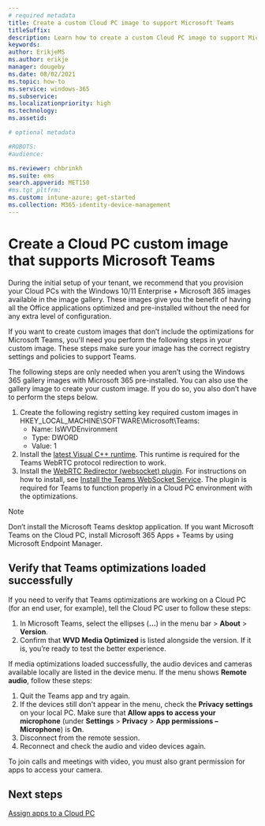 ```yaml
---
# required metadata
title: Create a custom Cloud PC image to support Microsoft Teams
titleSuffix:
description: Learn how to create a custom Cloud PC image to support Microsoft Teams.
keywords:
author: ErikjeMS  
ms.author: erikje
manager: dougeby
ms.date: 08/02/2021
ms.topic: how-to
ms.service: windows-365
ms.subservice:
ms.localizationpriority: high
ms.technology:
ms.assetid: 

# optional metadata

#ROBOTS:
#audience:

ms.reviewer: chbrinkh
ms.suite: ems
search.appverid: MET150
#ms.tgt_pltfrm:
ms.custom: intune-azure; get-started
ms.collection: M365-identity-device-management
---
```


# Create a Cloud PC custom image that supports Microsoft Teams

During the initial setup of your tenant, we recommend that you provision your Cloud PCs with the Windows 10/11 Enterprise + Microsoft 365 images available in the image gallery. These images give you the benefit of having all the Office applications optimized and pre-installed without the need for any extra level of configuration.

If you want to create custom images that don’t include the optimizations for Microsoft Teams, you'll need you perform the following steps in your custom image. These steps make sure your image has the correct registry settings and policies to support Teams.

The following steps are only needed when you aren’t using the Windows 365 gallery images with Microsoft 365 pre-installed. You can also use the gallery image to create your custom image. If you do so, you also don’t have to perform the steps below.

1. Create the following registry setting key required custom images in HKEY_LOCAL_MACHINE\SOFTWARE\Microsoft\Teams:
    - Name: IsWVDEnvironment
    - Type: DWORD
    - Value: 1
2. Install the [latest Visual C++ runtime](https://support.microsoft.com/help/2977003/the-latest-supported-visual-c-downloads). This runtime is required for the Teams WebRTC protocol redirection to work.
3. Install the [WebRTC Redirector (websocket) plugin](https://query.prod.cms.rt.microsoft.com/cms/api/am/binary/RWNg9F). For instructions on how to install, see [Install the Teams WebSocket Service](/azure/virtual-desktop/teams-on-avd#install-the-teams-websocket-service). The plugin is required for Teams to function properly in a Cloud PC environment with the optimizations.

> [!NOTE]
> Don’t install the Microsoft Teams desktop application. If you want Microsoft Teams on the Cloud PC, install Microsoft 365 Apps + Teams by using Microsoft Endpoint Manager.

## Verify that Teams optimizations loaded successfully

If you need to verify that Teams optimizations are working on a Cloud PC (for an end user, for example), tell the Cloud PC user to follow these steps:

1. In Microsoft Teams, select the ellipses (**…**) in the menu bar > **About** > **Version**.
2. Confirm that **WVD Media Optimized** is listed alongside the version. If it is, you’re ready to test the better experience.

If media optimizations loaded successfully, the audio devices and cameras available locally are listed in the device menu. If the menu shows **Remote audio**, follow these steps:

1. Quit the Teams app and try again.
2. If the devices still don't appear in the menu, check the **Privacy settings** on your local PC. Make sure that **Allow apps to access your microphone** (under **Settings** > **Privacy** > **App permissions – Microphone**) is **On**.
3. Disconnect from the remote session.
4. Reconnect and check the audio and video devices again.

To join calls and meetings with video, you must also grant permission for apps to access your camera.

<!-- ########################## -->
## Next steps

[Assign apps to a Cloud PC](assign-apps.md)
